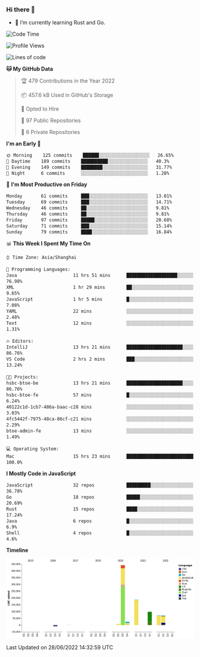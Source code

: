 ### Hi there 👋

- 🌱 I’m currently learning Rust and Go.

<!--START_SECTION:waka-->
![Code Time](http://img.shields.io/badge/Code%20Time-481%20hrs%2026%20mins-blue)

![Profile Views](http://img.shields.io/badge/Profile%20Views-0-blue)

![Lines of code](https://img.shields.io/badge/From%20Hello%20World%20I%27ve%20Written-900%20Thousand%20lines%20of%20code-blue)

**🐱 My GitHub Data** 

> 🏆 479 Contributions in the Year 2022
 > 
> 📦 457.6 kB Used in GitHub's Storage 
 > 
> 💼 Opted to Hire
 > 
> 📜 97 Public Repositories 
 > 
> 🔑 6 Private Repositories  
 > 
**I'm an Early 🐤** 

```text
🌞 Morning    125 commits    ██████░░░░░░░░░░░░░░░░░░░   26.65% 
🌆 Daytime    189 commits    ██████████░░░░░░░░░░░░░░░   40.3% 
🌃 Evening    149 commits    ████████░░░░░░░░░░░░░░░░░   31.77% 
🌙 Night      6 commits      ░░░░░░░░░░░░░░░░░░░░░░░░░   1.28%

```
📅 **I'm Most Productive on Friday** 

```text
Monday       61 commits     ███░░░░░░░░░░░░░░░░░░░░░░   13.01% 
Tuesday      69 commits     ███░░░░░░░░░░░░░░░░░░░░░░   14.71% 
Wednesday    46 commits     ██░░░░░░░░░░░░░░░░░░░░░░░   9.81% 
Thursday     46 commits     ██░░░░░░░░░░░░░░░░░░░░░░░   9.81% 
Friday       97 commits     █████░░░░░░░░░░░░░░░░░░░░   20.68% 
Saturday     71 commits     ███░░░░░░░░░░░░░░░░░░░░░░   15.14% 
Sunday       79 commits     ████░░░░░░░░░░░░░░░░░░░░░   16.84%

```


📊 **This Week I Spent My Time On** 

```text
⌚︎ Time Zone: Asia/Shanghai

💬 Programming Languages: 
Java                     11 hrs 51 mins      ███████████████████░░░░░░   76.98% 
XML                      1 hr 29 mins        ██░░░░░░░░░░░░░░░░░░░░░░░   9.65% 
JavaScript               1 hr 5 mins         █░░░░░░░░░░░░░░░░░░░░░░░░   7.08% 
YAML                     22 mins             ░░░░░░░░░░░░░░░░░░░░░░░░░   2.48% 
Text                     12 mins             ░░░░░░░░░░░░░░░░░░░░░░░░░   1.31%

🔥 Editors: 
IntelliJ                 13 hrs 21 mins      █████████████████████░░░░   86.76% 
VS Code                  2 hrs 2 mins        ███░░░░░░░░░░░░░░░░░░░░░░   13.24%

🐱‍💻 Projects: 
hsbc-btoe-be             13 hrs 21 mins      █████████████████████░░░░   86.76% 
hsbc-btoe-fe             57 mins             █░░░░░░░░░░░░░░░░░░░░░░░░   6.24% 
40122c1d-1cb7-486a-baac-c28 mins             ░░░░░░░░░░░░░░░░░░░░░░░░░   3.03% 
4fc5442f-7975-48ca-86cf-c21 mins             ░░░░░░░░░░░░░░░░░░░░░░░░░   2.29% 
btoe-admin-fe            13 mins             ░░░░░░░░░░░░░░░░░░░░░░░░░   1.49%

💻 Operating System: 
Mac                      15 hrs 23 mins      █████████████████████████   100.0%

```

**I Mostly Code in JavaScript** 

```text
JavaScript               32 repos            █████████░░░░░░░░░░░░░░░░   36.78% 
Go                       18 repos            █████░░░░░░░░░░░░░░░░░░░░   20.69% 
Rust                     15 repos            ████░░░░░░░░░░░░░░░░░░░░░   17.24% 
Java                     6 repos             █░░░░░░░░░░░░░░░░░░░░░░░░   6.9% 
Shell                    4 repos             █░░░░░░░░░░░░░░░░░░░░░░░░   4.6%

```


**Timeline**

![Chart not found](https://raw.githubusercontent.com/elton/elton/main/charts/bar_graph.png) 


 Last Updated on 28/06/2022 14:32:59 UTC
<!--END_SECTION:waka-->

<!--
**elton/elton** is a ✨ _special_ ✨ repository because its `README.md` (this file) appears on your GitHub profile.

Here are some ideas to get you started:

- 🔭 I’m currently working on ...
- 🌱 I’m currently learning ...
- 👯 I’m looking to collaborate on ...
- 🤔 I’m looking for help with ...
- 💬 Ask me about ...
- 📫 How to reach me: ...
- 😄 Pronouns: ...
- ⚡ Fun fact: ...
-->
